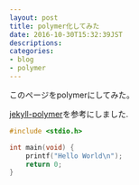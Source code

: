 ```yaml
---
layout: post
title: polymer化してみた
date: 2016-10-30T15:32:39JST
descriptions:
categories:
- blog
- polymer
---
```


このページをpolymerにしてみた。

[jekyll-polymer](https://github.com/jtebert/jekyll-polymer)を参考にしました.

```c
#include <stdio.h>

int main(void) {
    printf("Hello World\n");
    return 0;
}
```
